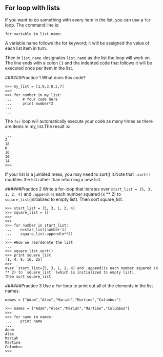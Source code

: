 ## For loop with lists


If you want to do something with every item in the list, you can use a `for` loop. The command line is:
```
for variable in list_name:
```
A variable name follows the for keyword; it will be assigned the value of each list item in turn.

Then in `list_name `designates `list_nam`e as the list the loop will work on. The line ends with a colon (:) and the indented code that follows it will be executed once per item in the list.

######Practice 1
What does this code?
```
>>> my_list = [1,9,3,8,5,7]
>>>
>>> for number in my_list:
...     # Your code here
...     print number*2
...
...
```
The `for` loop will automatically execute your code as many times as there are items in my_list.The result is:
```
...
2
18
6
16
10
14
>>>
```

If your list is a jumbled mess, you may need to sort() it.Note that `.sort()` modifies the list rather than returning a new list.

######Practice 2
Write a for-loop that iterates over `start_list = [5, 3, 1, 2, 4]` and `.append()s` each number squared (x ** 2) to `square_list`(initialized to empty list).
Then sort square_list.

```
>>> start_list = [5, 3, 1, 2, 4]
>>> square_list = []
>>>
>>>
>>> for number in start_list:
...    n=star_list[number-1]
...    square_list.append(n**2)
...
>>> #Now we reordenate the list
...
>>> square_list.sort()
>>> print square_list
[1, 4, 9, 16, 25]
>>>
over `start_list=[5, 3, 1, 2, 4] and .append()s each number squared (x ** 2) to `square_list` (which is initialized to empty list).
Then sort square_list.
```

######Practice 3
Use a `for` loop to print out all of the elements in the list names.
```
names = ["Adam","Alex","Mariah","Martine","Columbus"]
```
```
>>> names = ["Adam","Alex","Mariah","Martine","Columbus"]
>>>
>>> for name in names:
...    print name
...
Adam
Alex
Mariah
Martine
Columbus
>>>
```
